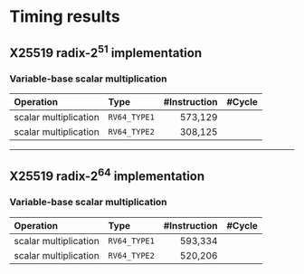 # Timing results


## X25519 radix-$2^{51}$ implementation

### Variable-base scalar multiplication

| Operation                      | Type                    | #Instruction | #Cycle |
| :----------------------------- | :---------------------- | ------------:| ------:|
| scalar multiplication          | `RV64_TYPE1`            |     573,129  |        |
| scalar multiplication          | `RV64_TYPE2`            |     308,125  |        |

---

## X25519 radix-$2^{64}$ implementation

### Variable-base scalar multiplication

| Operation                      | Type                    | #Instruction | #Cycle |
| :----------------------------- | :---------------------- | ------------:| ------:|
| scalar multiplication          | `RV64_TYPE1`            |     593,334  |        |
| scalar multiplication          | `RV64_TYPE2`            |     520,206  |        |

